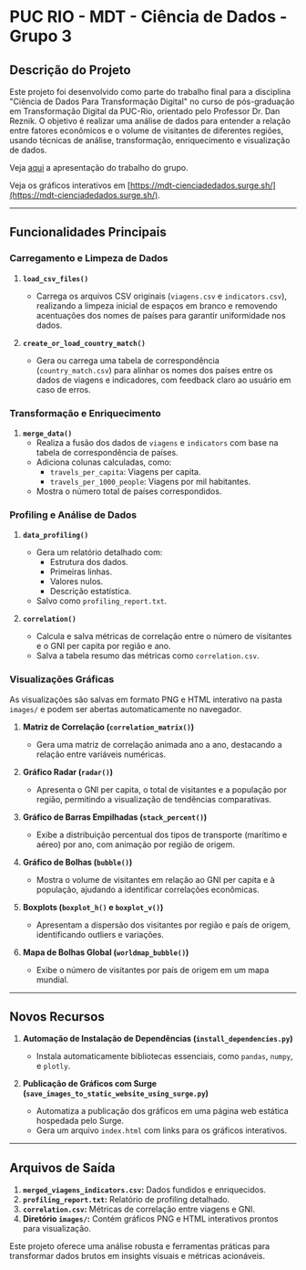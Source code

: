 # PUC RIO - MDT - Ciência de Dados - Grupo 3

## **Descrição do Projeto**
Este projeto foi desenvolvido como parte do trabalho final para a disciplina "Ciência de Dados Para Transformação Digital" no curso de pós-graduação em Transformação Digital da PUC-Rio, orientado pelo Professor Dr. Dan Reznik. O objetivo é realizar uma análise de dados para entender a relação entre fatores econômicos e o volume de visitantes de diferentes regiões, usando técnicas de análise, transformação, enriquecimento e visualização de dados.

Veja [aqui](https://docs.google.com/presentation/d/1jNgEGhfBiQqjcvOPSasE-EeIk-bd8pTitylO-o2jOCA/edit?usp=sharing) a apresentação do trabalho do grupo.

Veja os gráficos interativos em [https://mdt-cienciadedados.surge.sh/](https://mdt-cienciadedados.surge.sh/).

---

## **Funcionalidades Principais**

### **Carregamento e Limpeza de Dados**
1. **`load_csv_files()`**
   - Carrega os arquivos CSV originais (`viagens.csv` e `indicators.csv`), realizando a limpeza inicial de espaços em branco e removendo acentuações dos nomes de países para garantir uniformidade nos dados.

2. **`create_or_load_country_match()`**
   - Gera ou carrega uma tabela de correspondência (`country_match.csv`) para alinhar os nomes dos países entre os dados de viagens e indicadores, com feedback claro ao usuário em caso de erros.

### **Transformação e Enriquecimento**
1. **`merge_data()`**
   - Realiza a fusão dos dados de `viagens` e `indicators` com base na tabela de correspondência de países.
   - Adiciona colunas calculadas, como:
     - `travels_per_capita`: Viagens per capita.
     - `travels_per_1000_people`: Viagens por mil habitantes.
   - Mostra o número total de países correspondidos.

### **Profiling e Análise de Dados**
1. **`data_profiling()`**
   - Gera um relatório detalhado com:
     - Estrutura dos dados.
     - Primeiras linhas.
     - Valores nulos.
     - Descrição estatística.
   - Salvo como `profiling_report.txt`.

2. **`correlation()`**
   - Calcula e salva métricas de correlação entre o número de visitantes e o GNI per capita por região e ano.
   - Salva a tabela resumo das métricas como `correlation.csv`.

### **Visualizações Gráficas**
As visualizações são salvas em formato PNG e HTML interativo na pasta `images/` e podem ser abertas automaticamente no navegador.

1. **Matriz de Correlação (`correlation_matrix()`)**
   - Gera uma matriz de correlação animada ano a ano, destacando a relação entre variáveis numéricas.

2. **Gráfico Radar (`radar()`)**
   - Apresenta o GNI per capita, o total de visitantes e a população por região, permitindo a visualização de tendências comparativas.

3. **Gráfico de Barras Empilhadas (`stack_percent()`)**
   - Exibe a distribuição percentual dos tipos de transporte (marítimo e aéreo) por ano, com animação por região de origem.

4. **Gráfico de Bolhas (`bubble()`)**
   - Mostra o volume de visitantes em relação ao GNI per capita e à população, ajudando a identificar correlações econômicas.

5. **Boxplots (`boxplot_h()` e `boxplot_v()`)**
   - Apresentam a dispersão dos visitantes por região e país de origem, identificando outliers e variações.

6. **Mapa de Bolhas Global (`worldmap_bubble()`)**
   - Exibe o número de visitantes por país de origem em um mapa mundial.

---

## **Novos Recursos**
1. **Automação de Instalação de Dependências (`install_dependencies.py`)**
   - Instala automaticamente bibliotecas essenciais, como `pandas`, `numpy`, e `plotly`.

2. **Publicação de Gráficos com Surge (`save_images_to_static_website_using_surge.py`)**
   - Automatiza a publicação dos gráficos em uma página web estática hospedada pelo Surge.
   - Gera um arquivo `index.html` com links para os gráficos interativos.

---

## **Arquivos de Saída**
1. **`merged_viagens_indicators.csv`:** Dados fundidos e enriquecidos.
2. **`profiling_report.txt`:** Relatório de profiling detalhado.
3. **`correlation.csv`:** Métricas de correlação entre viagens e GNI.
4. **Diretório `images/`:** Contém gráficos PNG e HTML interativos prontos para visualização.

Este projeto oferece uma análise robusta e ferramentas práticas para transformar dados brutos em insights visuais e métricas acionáveis.
